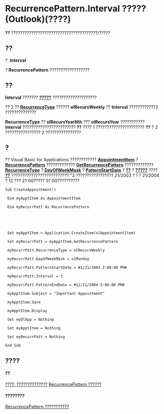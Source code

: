 
# RecurrencePattern.Interval ????? (Outlook)(????)

 **??** ???????????????????????????????????????/?????


## ??

 _?_. **Interval**

 _?_ **RecurrencePattern** ??????????????????


## ??

 **Interval** ??????? **[?????](0f78ea71-3d92-2d38-be10-e05ab7bcf44a.md)** ????????????????????

?? 2 ??  **[RecurrenceType](bc9b35b5-ef00-e5cf-09cc-ee8743efddcf.md)** ?????? **olRecursWeekly** ?? **Interval** ????????????2 ??????????????

 **RecurrenceType** ?? **olRecursYearNth** ??? **olRecursYear** ??????????? **Interval** ???????????????????????? **??** ???? 1 ?????????????????????? **??** ? 2 ???????????????? 2 ????????????????


## ?

?? Visual Basic for Applications ???????????? **[AppointmentItem](204a409d-654e-27aa-643a-8344c631b82d.md)** ? **[RecurrencePattern](36c098f7-59fb-879a-5173-ed0260d13fa4.md)** ????????????? **[GetRecurrencePattern](a9f67c5b-a77f-4e34-e654-d12560a6dba0.md)** ????????????? **[RecurrenceType](bc9b35b5-ef00-e5cf-09cc-ee8743efddcf.md)** ? **[DayOfWeekMask](79268798-90ab-4161-5a6e-97669daa475a.md)** ? **[PatternStartDate](20c82dbd-a622-91b6-618c-7cbe8bff2ca7.md)** ? **[??](e3220174-38dc-d1e3-8d26-b3f208b554a4.md)** ? **[?????](0f78ea71-3d92-2d38-be10-e05ab7bcf44a.md)** ???? **[??](57f0f242-6d04-175f-4ea2-25145787f5bd.md)** ??????????????????????????:"3 ????????????????? 21/2003 ? 1 ? 21/2004 ? 12 ??? 2? 00????? 5? 00??????????


```
Sub CreateAppointment() 
 
 Dim myApptItem As AppointmentItem 
 
 Dim myRecurrPatt As RecurrencePattern 
 
 
 
 
 
 Set myApptItem = Application.CreateItem(olAppointmentItem) 
 
 Set myRecurrPatt = myApptItem.GetRecurrencePattern 
 
 myRecurrPatt.RecurrenceType = olRecursWeekly 
 
 myRecurrPatt.DayOfWeekMask = olMonday 
 
 myRecurrPatt.PatternStartDate = #1/21/2003 2:00:00 PM# 
 
 myRecurrPatt.Interval = 3 
 
 myRecurrPatt.PatternEndDate = #12/21/2004 5:00:00 PM# 
 
 myApptItem.Subject = "Important Appointment" 
 
 myApptItem.Save 
 
 myApptItem.Display 
 
 Set myOlApp = Nothing 
 
 Set myApptItem = Nothing 
 
 Set myRecurrPatt = Nothing 
 
End Sub
```


## ????


#### ??


[????: ??????????????](130b6ae1-d1a4-3805-7e9c-75543b93fff5.md)
[RecurrencePattern ??????](36c098f7-59fb-879a-5173-ed0260d13fa4.md)
#### ????????


[RecurrencePattern ???????????](http://msdn.microsoft.com/library/d282fdb2-2b6d-983d-fe5f-698113d35f89%28Office.15%29.aspx)